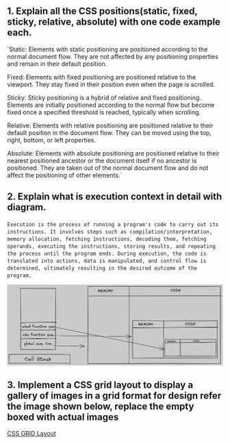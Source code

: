 ## 1. Explain all the CSS positions(static, fixed, sticky, relative, absolute) with one code example each.

`Static: Elements with static positioning are positioned according to the normal document flow. They are not affected by any positioning properties and remain in their default position.

Fixed: Elements with fixed positioning are positioned relative to the viewport. They stay fixed in their position even when the page is scrolled.

Sticky: Sticky positioning is a hybrid of relative and fixed positioning. Elements are initially positioned according to the normal flow but become fixed once a specified threshold is reached, typically when scrolling.

Relative: Elements with relative positioning are positioned relative to their default position in the document flow. They can be moved using the top, right, bottom, or left properties.

Absolute: Elements with absolute positioning are positioned relative to their nearest positioned ancestor or the document itself if no ancestor is positioned. They are taken out of the normal document flow and do not affect the positioning of other elements.`

## 2. Explain what is execution context in detail with diagram.

`Execution is the process of running a program's code to carry out its instructions. It involves steps such as compilation/interpretation, memory allocation, fetching instructions, decoding them, fetching operands, executing the instructions, storing results, and repeating the process until the program ends. During execution, the code is translated into actions, data is manipulated, and control flow is determined, ultimately resulting in the desired outcome of the program.`

![execution context](executionContext.png)

## 3. Implement a CSS grid layout to display a gallery of images in a grid format for design refer the image shown below, replace the empty boxed with actual images

[CSS GRID Layout](https://github.com/KoushikwebDev/PPT-Core-Module/tree/master/css%20grid)
